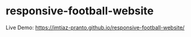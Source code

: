 
# responsive-football-website
Live Demo: https://imtiaz-pranto.github.io/responsive-football-website/
